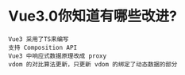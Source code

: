 # Vue3.0**你知道有哪些改进**?

```
Vue3 采用了TS来编写 
支持 Composition API
Vue3 中响应式数据原理改成 proxy
vdom 的对比算法更新，只更新 vdom 的绑定了动态数据的部分
```

